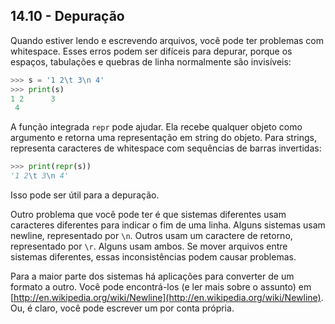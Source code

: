 ## 14.10 - Depuração

Quando estiver lendo e escrevendo arquivos, você pode ter problemas com whitespace. Esses erros podem ser difíceis para depurar, porque os espaços, tabulações e quebras de linha normalmente são invisíveis:

```python
>>> s = '1 2\t 3\n 4'
>>> print(s)
1 2      3
 4
```

A função integrada `repr` pode ajudar. Ela recebe qualquer objeto como argumento e retorna uma representação em string do objeto. Para strings, representa caracteres de whitespace com sequências de barras invertidas:

```python
>>> print(repr(s))
'1 2\t 3\n 4'
```

Isso pode ser útil para a depuração.

Outro problema que você pode ter é que sistemas diferentes usam caracteres diferentes para indicar o fim de uma linha. Alguns sistemas usam newline, representado por `\n`. Outros usam um caractere de retorno, representado por `\r`. Alguns usam ambos. Se mover arquivos entre sistemas diferentes, essas inconsistências podem causar problemas.

Para a maior parte dos sistemas há aplicações para converter de um formato a outro. Você pode encontrá-los (e ler mais sobre o assunto) em [http://en.wikipedia.org/wiki/Newline](http://en.wikipedia.org/wiki/Newline). Ou, é claro, você pode escrever um por conta própria.

